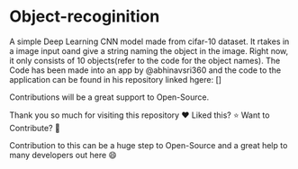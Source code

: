 # Object-recoginition

A simple Deep Learning CNN model made from cifar-10 dataset. It rtakes in a image input oand give a string naming the object in the image. Right now, it only consists of 10 objects(refer to the code for the object names).
The Code has been made into an app by @abhinavsri360 and the code to the application can be found in his repository linked hgere: []

Contributions will be a great support to Open-Source.

Thank you so much for visiting this repository ❤️ Liked this? ⭐ Want to Contribute? 🍴

Contribution to this can be a huge step to Open-Source and a great help to many developers out here 😄
